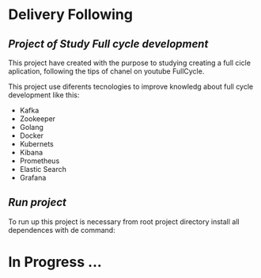 # Delivery Following 
## _Project of Study  Full cycle development_

This project have created with the purpose to studying creating a full cicle aplication, following the tips of chanel on youtube FullCycle.

This project use diferents tecnologies to improve knowledg about full cycle development like this:
- Kafka
- Zookeeper
- Golang
- Docker
- Kubernets
- Kibana
- Prometheus
- Elastic Search
- Grafana


## _Run project_
To run up this project is necessary from root project directory install all dependences with de command:
# In Progress ...
